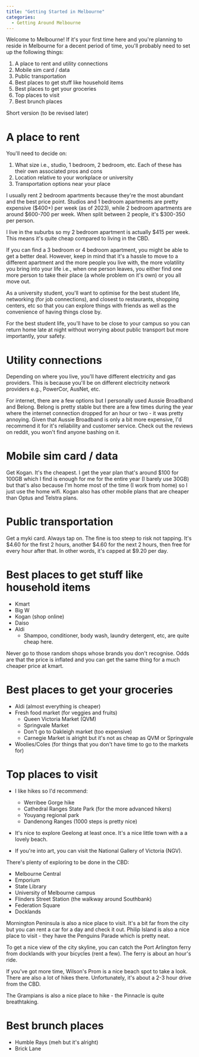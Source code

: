 ```yaml
---
title: "Getting Started in Melbourne"
categories:
  - Getting Around Melbourne
---
```


Welcome to Melbourne! If it's your first time here and you're planning to reside
in Melbourne for a decent period of time, you'll probably need to set up the 
following things:
1. A place to rent and utility connections
2. Mobile sim card / data
3. Public transportation
4. Best places to get stuff like household items
5. Best places to get your groceries
6. Top places to visit
7. Best brunch places

Short version (to be revised later)

# A place to rent
You'll need to decide on:

1. What size i.e., studio, 1 bedroom, 2 bedroom, etc. Each of these has their
own associated pros and cons
2. Location relative to your workplace or university
3. Transportation options near your place

I usually rent 2 bedroom apartments because they're the most abundant and the
best price point. Studios and 1 bedroom apartments are pretty expensive ($400+)
per week (as of 2023), while 2 bedroom apartments are around $600-700 per week.
When split between 2 people, it's $300-350 per person.

I live in the suburbs so my 2 bedroom apartment is actually $415 per week. This
means it's quite cheap compared to living in the CBD.

If you can find a 3 bedroom or 4 bedroom apartment, you might be able to get
a better deal. However, keep in mind that it's a hassle to move to a different
apartment and the more people you live with, the more volatility you bring into
your life i.e., when one person leaves, you either find one more person to take
their place (a whole problem on it's own) or you all move out.

As a university student, you'll want to optimise for the best student life, 
networking (for job connections), and closest to restaurants, shopping centers,
etc so that you can explore things with friends as well as the convenience of
having things close by. 

For the best student life, you'll have to be close to your
campus so you can return home late at night without worrying about public 
transport but more importantly, your safety.

# Utility connections

Depending on where you live, you'll have different electricity and gas providers.
This is because you'll be on different electricity network providers e.g.,
PowerCor, AusNet, etc.

For internet, there are a few options but I personally used Aussie Broadband and
Belong. Belong is pretty stable but there are a few times during the year where
the internet connection dropped for an hour or two - it was pretty annoying.
Given that Aussie Broadband is only a bit more expensive, I'd recommend it for
it's reliability and customer service. Check out the reviews on reddit, you 
won't find anyone bashing on it.

# Mobile sim card / data
Get Kogan. It's the cheapest. I get the year plan that's around $100 for 100GB 
which I find is enough for me for the entire year (I barely use 30GB) but that's
also because I'm home most of the time (I work from home) so I just use the home
wifi. Kogan also has other mobile plans that are cheaper than Optus and Telstra plans.

# Public transportation
Get a myki card. Always tap on. The fine is too steep to risk not tapping.
It's $4.60 for the first 2 hours, another $4.60 for the next 2 hours, then 
free for every hour after that. In other words, it's capped at $9.20 per day.

# Best places to get stuff like household items
- Kmart
- Big W
- Kogan (shop online)
- Daiso
- Aldi
  - Shampoo, conditioner, body wash, laundry detergent, etc, are quite cheap here.

Never go to those random shops whose brands you don't recognise. Odds are that
the price is inflated and you can get the same thing for a much cheaper price
at kmart.

# Best places to get your groceries
- Aldi (almost everything is cheaper)
- Fresh food market (for veggies and fruits)
  - Queen Victoria Market (QVM)
  - Springvale Market
  - Don't go to Oakleigh market (too expensive)
  - Carnegie Market is alright but it's not as cheap as QVM or Springvale
- Woolies/Coles (for things that you don't have time to go to the markets for)

# Top places to visit
- I like hikes so I'd recommend:
  - Werribee Gorge hike 
  - Cathedral Ranges State Park (for the more advanced hikers)
  - Youyang regional park
  - Dandenong Ranges (1000 steps is pretty nice)

- It's nice to explore Geelong at least once. It's a nice little town with a
a lovely beach.

- If you're into art, you can visit the National Gallery of Victoria (NGV).

There's plenty of exploring to be done in the CBD:
- Melbourne Central
- Emporium
- State Library
- University of Melbourne campus
- Flinders Street Station (the walkway around Southbank)
- Federation Square
- Docklands

Mornington Peninsula is also a nice place to visit. It's a bit far from the city
but you can rent a car for a day and check it out. Philip Island is also a nice
place to visit - they have the Penguins Parade which is pretty neat.

To get a nice view of the city skyline, you can catch the Port Arlington ferry
from docklands with your bicycles (rent a few). The ferry is about an hour's ride.

If you've got more time, Wilson's Prom is a nice beach spot to take a look.
There are also a lot of hikes there. Unfortunately, it's about a 2-3 hour drive
from the CBD.

The Grampians is also a nice place to hike - the Pinnacle is quite breathtaking.

# Best brunch places
- Humble Rays (meh but it's alright)
- Brick Lane
